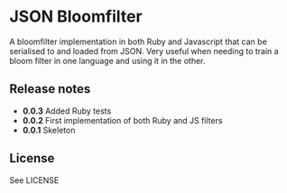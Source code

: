 # JSON Bloomfilter

A bloomfilter implementation in both Ruby and Javascript that can be serialised to and loaded from JSON. Very useful when needing to train a bloom filter in one language and using it in the other.

## Release notes

* **0.0.3** Added Ruby tests
* **0.0.2** First implementation of both Ruby and JS filters
* **0.0.1** Skeleton

## License

See LICENSE

